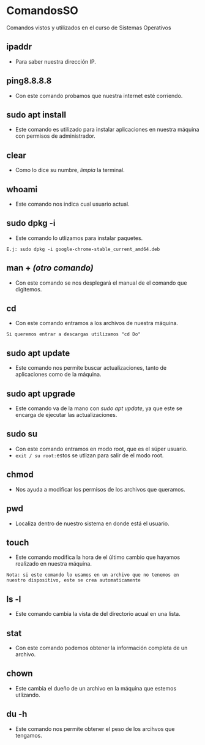 # ComandosSO
Comandos vistos y utilizados en el curso de Sistemas Operativos 

## ipaddr
- Para saber nuestra dirección IP.

## ping8.8.8.8
- Con este comando probamos que nuestra internet esté corriendo.

## sudo apt install
- Este comando es utilizado para instalar aplicaciones en nuestra máquina con permisos de administrador.

## clear
- Como lo dice su numbre, _limpia_ la terminal.

## whoami
- Este comando nos indica cual usuario actual.

## sudo dpkg -i
- Este comando lo utlizamos para instalar paquetes.

`E.j: sudo dpkg -i google-chrome-stable_current_amd64.deb`

## man + _(otro comando)_
- Con este comando se nos desplegará el manual de el comando que digitemos.

## cd 
- Con este comando entramos a los archivos de nuestra máquina.

`Si queremos entrar a descargas utilizamos "cd Do" `

## sudo apt update
- Este comando nos permite buscar actualizaciones, tanto de aplicaciones como de la máquina.

## sudo apt upgrade
- Este comando va de la mano con _sudo apt update_, ya que este se encarga de ejecutar las actualizaciones. 

## sudo su
- Con este comando entramos en modo root, que es el súper usuario.
- `exit / su root:`estos se utlizan para salir de el modo root.

## chmod 
- Nos ayuda a modificar los permisos de los archivos que queramos.

## pwd 
- Localiza dentro de nuestro sistema en donde está el usuario.

## touch
- Este comando modifica la hora de el último cambio que hayamos realizado en nuestra máquina.

`Nota: si este comando lo usamos en un archivo que no tenemos en nuestro dispositivo, este se crea automaticamente`

## ls -l
- Este comando cambia la vista de del directorio acual en una lista.

## stat
- Con este comando podemos obtener la información completa de un archivo.

## chown
- Este cambia el dueño de un archivo en la máquina que estemos utlizando.

## du -h
- Este comando nos permite obtener el peso de los arcihvos que tengamos.


